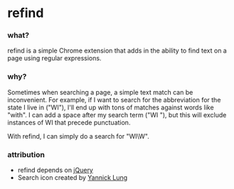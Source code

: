 # refind

### what?
refind is a simple Chrome extension that adds in the ability to find text on a page using regular expressions.

### why?
Sometimes when searching a page, a simple text match can be inconvenient.  For example, if I want to search for the
abbreviation for the state I live in ("WI"), I'll end up with tons of matches against words like "with".  I can add a space
after my search term ("WI "), but this will exclude instances of WI that precede punctuation.

With refind, I can simply do a search for "WI\W".

### attribution

* refind depends on [jQuery](https://jquery.com/)
* Search icon created by [Yannick Lung](https://www.iconfinder.com/yanlu)
